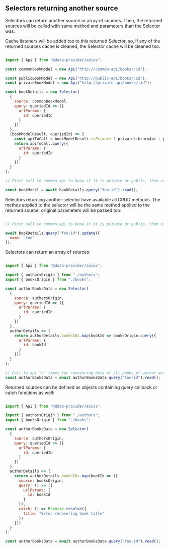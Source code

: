 ## Selectors returning another source

Selectors can return another source or array of sources. Then, the returned sources will be called with same method and parameters than the Selector was.

Cache listeners will be added too to this returned Selector, so, if any of the returned sources cache is cleaned, the Selector cache will be cleaned too.

```js

import { Api } from "@data-provider/axios";

const commonBookModel = new Api("http://common-api/books/:id");

const publicBookModel = new Api("http://public-api/books/:id");
const privateBookModel = new Api("http://private-api/books/:id");

const bookDetails = new Selector(
  {
    source: commonBookModel,
    query: queriedId => ({
      urlParams: {
        id: queriedId
      }
    })
  },
  (bookModelResult, queriedId) => {
    const apiToCall = bookModelResult.isPrivate ? privateLibraryApi : publicLibraryApi;
    return apiToCall.query({
      urlParams: {
        id: queriedId
      }
    });
  }
);

// First call to common api to know if it is private or public, then call to correspondant api.

const bookModel = await bookDetails.query("foo-id").read();

```

Selectors returning another selector have available all CRUD methods. The methos applied to the selector will be the same method applied to the returned source, original parameters will be passed too:

```js

// First call to common api to know if it is private or public, then it will send the update to correspondant api.

await bookDetails.query("foo-id").update({
  name: "foo"
});

```

Selectors can return an array of sources:

```js

import { Api } from "@data-provider/axios";

import { authorsOrigin } from "./authors";
import { booksOrigin } from "./books";

const authorBooksData = new Selector(
  {
    source: authorsOrigin,
    query: queriedId => ({
      urlParams: {
        id: queriedId
      }
    })
  },
  authorDetails => {
    return authorDetails.booksIds.map(bookId => booksOrigin.query({
      urlParams: {
        id: bookId
      }
    }))
  }
);

// Call to api "n" times for recovering data of all books of author with id "foo-id"
const authorBooksData = await authorBooksData.query("foo-id").read();

```

Returned sources can be defined as objects containing query callback or catch functions as well:

```js

import { Api } from "@data-provider/axios";

import { authorsOrigin } from "./authors";
import { booksOrigin } from "./books";

const authorBooksData = new Selector(
  {
    source: authorsOrigin,
    query: queriedId => ({
      urlParams: {
        id: queriedId
      }
    })
  },
  authorDetails => {
    return authorDetails.booksIds.map(bookId => ({
      source: booksOrigin,
      query: () => ({
        urlParams: {
          id: bookId
        }
      }),
      catch: () => Promise.resolve({
        title: "Error recovering book title"
      })
    }))
  }
);

const authorBooksData = await authorBooksData.query("foo-id").read();

```

